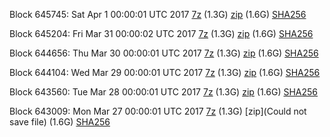 Block 645745: Sat Apr  1 00:00:01 UTC 2017 [7z](https://transfer.sh/2BZKq/bootstrap.dat.20170401.7z) (1.3G) [zip](https://transfer.sh/Zijy3/bootstrap.dat.20170401.zip) (1.6G) [SHA256](https://transfer.sh/FyqY3/sha256.txt)

Block 645204: Fri Mar 31 00:00:02 UTC 2017 [7z](https://transfer.sh/6iDMC/bootstrap.dat.20170331.7z) (1.3G) [zip](https://transfer.sh/Io6hf/bootstrap.dat.20170331.zip) (1.6G) [SHA256](https://transfer.sh/MQm6E/sha256.txt)

Block 644656: Thu Mar 30 00:00:01 UTC 2017 [7z](https://transfer.sh/11mQcN/bootstrap.dat.20170330.7z) (1.3G) [zip](https://transfer.sh/PkiTP/bootstrap.dat.20170330.zip) (1.6G) [SHA256](https://transfer.sh/139J9v/sha256.txt)

Block 644104: Wed Mar 29 00:00:01 UTC 2017 [7z](https://transfer.sh/hgCTd/bootstrap.dat.20170329.7z) (1.3G) [zip](https://transfer.sh/3PqI6/bootstrap.dat.20170329.zip) (1.6G) [SHA256](https://transfer.sh/16hGc1/sha256.txt)

Block 643560: Tue Mar 28 00:00:01 UTC 2017 [7z](https://transfer.sh/npOjr/bootstrap.dat.20170328.7z) (1.3G) [zip](https://transfer.sh/UoRIU/bootstrap.dat.20170328.zip) (1.6G) [SHA256](https://transfer.sh/14e4qe/sha256.txt)

Block 643009: Mon Mar 27 00:00:01 UTC 2017 [7z](https://transfer.sh/nceWz/bootstrap.dat.20170327.7z) (1.3G) [zip](Could not save file) (1.6G) [SHA256](https://transfer.sh/E5rFn/sha256.txt)

